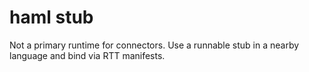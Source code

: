 # haml stub
Not a primary runtime for connectors. Use a runnable stub in a nearby language and bind via RTT manifests.
